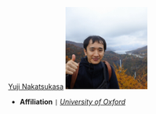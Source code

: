 [Yuji Nakatsukasa](https://people.maths.ox.ac.uk/nakatsukasa/)
<img src="/assets/img/collaborators/yuji.jpg" alt="Yuji Nakatsukasa" width="167" />
- **Affiliation** <code>&#124;</code> [*University of Oxford*](https://www.maths.ox.ac.uk/)
<!-- - **Role** <code>&#124;</code> Masters thesis supervisor -->